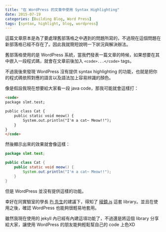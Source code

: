 ```yaml
---
title: "在 WordPress 的文章中使用 Syntax Highlighting"
date: 2015-07-19
categories: [Building Blog, Word Press]
tags: [syntax, highlight, blog, wordpress]
---
```


這篇文章原本是為了要處理舊部落格之中遇到的問題所寫的，不過現在這個問題在新部落格已經不存在了。因此我就簡短說明一下狀況與解決辦法。

<!--more-->

舊部落格使用的是 WordPress 系統，當我們發表一篇文章的時候，如果想要在其中嵌入一段程式碼，就會在文章前後加入 `<code>...</code>` tags。

不過我後來發現 WordPress 沒有提供 syntax highlighting 的功能，也就是把你的程式碼依照對應的語言以及語法加上容易辨識的顏色。

像是假設我現在想要給大家看一段 java code，那我可能就會這樣打：

```html
<code>
package slmt.test;

public class Cat {
    public static void meow() {
        System.out.println("I'm a cat~ Meow!!");
    }
}
</code>
```

然後顯示出來的效果就會像這樣：

```java
package slmt.test;

public class Cat {
    public static void meow() {
        System.out.println("I'm a cat~ Meow!!");
    }
}
```

但是 WordPress 並沒有提供這樣的功能。

幸好在同實驗室的學長 [Pi 先生][1]的建議下，得知了 [稜鏡.js][2] 這套 library。並且在使用之後，確認 WordPress 也能夠很輕易地套用。

雖然我現在使用的 jekyll 內已經有內建這項功能了，不過還是將這個 library 分享給大家，讓使用 WordPress 的朋友能夠輕鬆幫自己的 code 上色XD

[1]: http://shaokanp.me/
[2]: http://prismjs.com/
